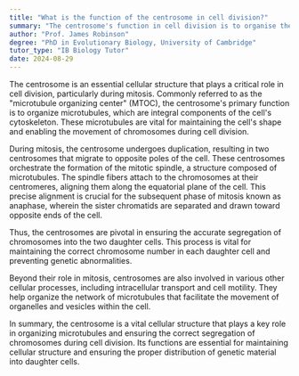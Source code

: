 ```yaml
---
title: "What is the function of the centrosome in cell division?"
summary: "The centrosome's function in cell division is to organise the microtubules and provide structure for the cell during mitosis."
author: "Prof. James Robinson"
degree: "PhD in Evolutionary Biology, University of Cambridge"
tutor_type: "IB Biology Tutor"
date: 2024-08-29
---
```


The centrosome is an essential cellular structure that plays a critical role in cell division, particularly during mitosis. Commonly referred to as the "microtubule organizing center" (MTOC), the centrosome's primary function is to organize microtubules, which are integral components of the cell's cytoskeleton. These microtubules are vital for maintaining the cell's shape and enabling the movement of chromosomes during cell division.

During mitosis, the centrosome undergoes duplication, resulting in two centrosomes that migrate to opposite poles of the cell. These centrosomes orchestrate the formation of the mitotic spindle, a structure composed of microtubules. The spindle fibers attach to the chromosomes at their centromeres, aligning them along the equatorial plane of the cell. This precise alignment is crucial for the subsequent phase of mitosis known as anaphase, wherein the sister chromatids are separated and drawn toward opposite ends of the cell.

Thus, the centrosomes are pivotal in ensuring the accurate segregation of chromosomes into the two daughter cells. This process is vital for maintaining the correct chromosome number in each daughter cell and preventing genetic abnormalities.

Beyond their role in mitosis, centrosomes are also involved in various other cellular processes, including intracellular transport and cell motility. They help organize the network of microtubules that facilitate the movement of organelles and vesicles within the cell.

In summary, the centrosome is a vital cellular structure that plays a key role in organizing microtubules and ensuring the correct segregation of chromosomes during cell division. Its functions are essential for maintaining cellular structure and ensuring the proper distribution of genetic material into daughter cells.
    